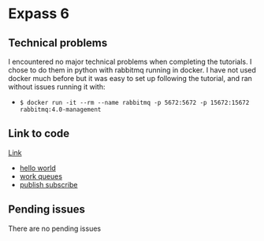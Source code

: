 # Expass 6

## Technical problems
I encountered no major technical problems when completing the tutorials. I chose to do them in python with rabbitmq running in docker. I have not used docker much before but it was easy to set up following the tutorial, and ran without issues running it with:
- `$ docker run -it --rm --name rabbitmq -p 5672:5672 -p 15672:15672 rabbitmq:4.0-management`

## Link to code
[Link](/rabbitmq/)
- [hello world](/rabbitmq/hello_world/)
- [work queues](/rabbitmq/work-queues/)
- [publish subscribe](/rabbitmq/publish-subscribe/)

## Pending issues
There are no pending issues